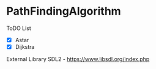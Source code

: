 # PathFindingAlgorithm

ToDO List

- [x] Astar
- [x] Dijkstra

External Library
SDL2 - https://www.libsdl.org/index.php
